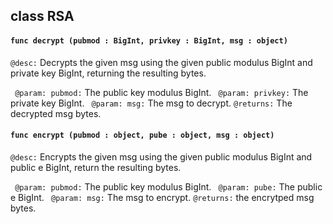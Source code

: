 ## class RSA

#### ```func decrypt (pubmod : BigInt, privkey : BigInt, msg : object)```


```@desc:``` Decrypts the given msg using the given public modulus BigInt and private key BigInt, returning the resulting bytes.

```	@param: pubmod:``` The public key modulus BigInt.
```	@param: privkey:``` The private key BigInt.
```	@param: msg:``` The msg to decrypt.
```@returns:``` The decrypted msg bytes.

#### ```func encrypt (pubmod : object, pube : object, msg : object)```


```@desc:``` Encrypts the given msg using the given public modulus BigInt and public e BigInt, return the resulting bytes.

```	@param: pubmod:``` The public key modulus BigInt.
```	@param: pube:``` The public e BigInt.
```	@param: msg:``` The msg to encrypt.
```@returns:``` the encrytped msg bytes.

